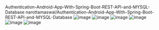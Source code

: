 Authentication-Android-App-With-Spring-Boot-REST-API-and-MYSQL-Database
 narottamaswal/Authentication-Android-App-With-Spring-Boot-REST-API-and-MYSQL-Database
![image](https://user-images.githubusercontent.com/65083220/142724737-39a3834d-e51b-45ba-822c-46eaa6ed483e.png)
![image](https://user-images.githubusercontent.com/65083220/142724739-4d4e15dc-caa1-4e6d-a922-8a12c812919d.png)
![image](https://user-images.githubusercontent.com/65083220/142724742-8a3a02fa-ebd7-462f-b3a0-0787477ca4a0.png)
![image](https://user-images.githubusercontent.com/65083220/142724747-4cc2a54f-a299-4c5a-a19e-057ca459161c.png)
![image](https://user-images.githubusercontent.com/65083220/142724748-5b084e9d-e9db-463b-9d89-24bee8c4beab.png)
![image](https://user-images.githubusercontent.com/65083220/142724753-1d22c0da-6154-4a26-b13f-b846660f237b.png)
